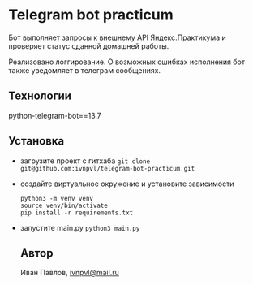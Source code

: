 Telegram bot practicum
======================

Бот выполняет запросы к внешнему API Яндекс.Практикума и проверяет статус сданной домашней работы.

Реализовано логгирование. О возможных ошибках исполнения бот также уведомляет в телеграм сообщениях.

Технологии
----------
python-telegram-bot==13.7

Установка
---------
- загрузите проект с гитхаба
  ```git clone git@github.com:ivnpvl/telegram-bot-practicum.git```
- создайте виртуальное окружение и установите зависимости
  ```
  python3 -m venv venv
  source venv/bin/activate
  pip install -r requirements.txt
  ```
- запустите main.py
  ```python3 main.py```

  Автор
  -----

  Иван Павлов, ivnpvl@mail.ru

